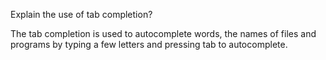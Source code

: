 Explain the use of tab completion?

The tab completion is used to autocomplete words, the names of files and programs by typing a few letters 
and pressing tab to autocomplete.